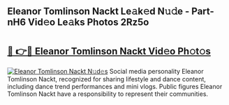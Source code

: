 ## Eleanor Tomlinson Nackt Le𝚊k𝚎d N𝚞𝚍e - Part-nH6 Vid𝚎o Le𝚊ks Photos 2Rz5o

# <h2><a href="http://fb5q9y3.evod.top/?m=Eleanor+Tomlinson+Nackt">🔗 👉🔴 Eleanor Tomlinson Nackt Vid𝚎o Ph𝚘t𝚘s</a></h2>

[![Eleanor Tomlinson Nackt N𝚞d𝚎s](https://i.imgur.com/8V9OHl7.gif)](http://fb5q9y3.evod.top/?m=Eleanor+Tomlinson+Nackt)
Social media personality Eleanor Tomlinson Nackt, recognized for sharing lifestyle and dance content, including dance trend performances and mini vlogs. Public figures Eleanor Tomlinson Nackt have a responsibility to represent their communities. 
